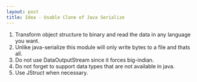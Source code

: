 ```yaml
---
layout: post
title: Idea - Usable Clone of Java Serialize
---
```


1. Transform object structure to binary and read the data in any language you want.
2. Unlike java-serialize this module will only write bytes to a file and thats all.
3. Do not use DataOutputStream since it forces big-indian.
4. Do not forget to support data types that are not available in java.
5. Use JStruct when necessary.

